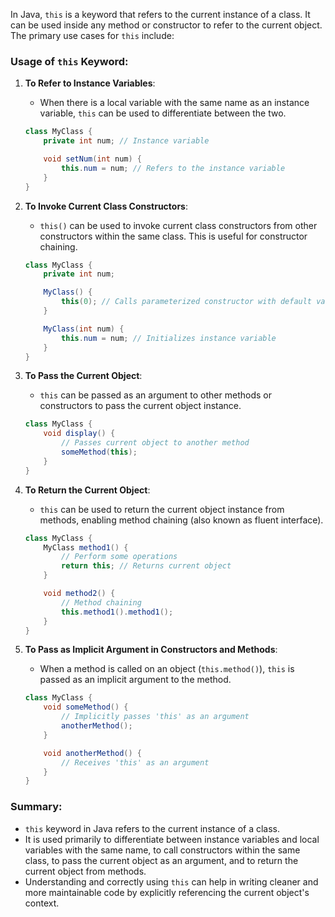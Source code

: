 In Java, `this` is a keyword that refers to the current instance of a class. It can be used inside any method or constructor to refer to the current object. The primary use cases for `this` include:

### Usage of `this` Keyword:

1. **To Refer to Instance Variables**:
   - When there is a local variable with the same name as an instance variable, `this` can be used to differentiate between the two.
   ```java
   class MyClass {
       private int num; // Instance variable

       void setNum(int num) {
           this.num = num; // Refers to the instance variable
       }
   }
   ```

2. **To Invoke Current Class Constructors**:
   - `this()` can be used to invoke current class constructors from other constructors within the same class. This is useful for constructor chaining.
   ```java
   class MyClass {
       private int num;

       MyClass() {
           this(0); // Calls parameterized constructor with default value
       }

       MyClass(int num) {
           this.num = num; // Initializes instance variable
       }
   }
   ```

3. **To Pass the Current Object**:
   - `this` can be passed as an argument to other methods or constructors to pass the current object instance.
   ```java
   class MyClass {
       void display() {
           // Passes current object to another method
           someMethod(this);
       }
   }
   ```

4. **To Return the Current Object**:
   - `this` can be used to return the current object instance from methods, enabling method chaining (also known as fluent interface).
   ```java
   class MyClass {
       MyClass method1() {
           // Perform some operations
           return this; // Returns current object
       }

       void method2() {
           // Method chaining
           this.method1().method1();
       }
   }
   ```

5. **To Pass as Implicit Argument in Constructors and Methods**:
   - When a method is called on an object (`this.method()`), `this` is passed as an implicit argument to the method.
   ```java
   class MyClass {
       void someMethod() {
           // Implicitly passes 'this' as an argument
           anotherMethod();
       }

       void anotherMethod() {
           // Receives 'this' as an argument
       }
   }
   ```

### Summary:

- `this` keyword in Java refers to the current instance of a class.
- It is used primarily to differentiate between instance variables and local variables with the same name, to call constructors within the same class, to pass the current object as an argument, and to return the current object from methods.
- Understanding and correctly using `this` can help in writing cleaner and more maintainable code by explicitly referencing the current object's context.